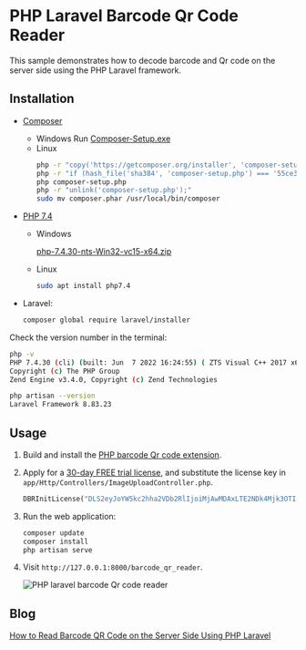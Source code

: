 # PHP Laravel Barcode Qr Code Reader
This sample demonstrates how to decode barcode and Qr code on the server side using the PHP Laravel framework.

## Installation
- [Composer](https://getcomposer.org/download/)
    - Windows
        Run [Composer-Setup.exe](https://getcomposer.org/Composer-Setup.exe)
    - Linux
        ```bash
        php -r "copy('https://getcomposer.org/installer', 'composer-setup.php');"
        php -r "if (hash_file('sha384', 'composer-setup.php') === '55ce33d7678c5a611085589f1f3ddf8b3c52d662cd01d4ba75c0ee0459970c2200a51f492d557530c71c15d8dba01eae') { echo 'Installer verified'; } else { echo 'Installer corrupt'; unlink('composer-setup.php'); } echo PHP_EOL;"
        php composer-setup.php
        php -r "unlink('composer-setup.php');"
        sudo mv composer.phar /usr/local/bin/composer
        ```
- [PHP 7.4](https://windows.php.net/download)
    - Windows
        
        [php-7.4.30-nts-Win32-vc15-x64.zip](https://windows.php.net/downloads/releases/php-7.4.30-nts-Win32-vc15-x64.zip)
    - Linux
        ```bash
        sudo apt install php7.4
        ```
- Laravel:

    ```bash
    composer global require laravel/installer
    ```

Check the version number in the terminal:

```bash
php -v
PHP 7.4.30 (cli) (built: Jun  7 2022 16:24:55) ( ZTS Visual C++ 2017 x64 )
Copyright (c) The PHP Group
Zend Engine v3.4.0, Copyright (c) Zend Technologies

php artisan --version
Laravel Framework 8.83.23
```

## Usage
1. Build and install the [PHP barcode Qr code extension](./ext/dbr).
2. Apply for a [30-day FREE trial license](https://www.dynamsoft.com/customer/license/trialLicense/?product=dbr), and substitute the license key in `app/Http/Controllers/ImageUploadController.php`.

    ```php
    DBRInitLicense("DLS2eyJoYW5kc2hha2VDb2RlIjoiMjAwMDAxLTE2NDk4Mjk3OTI2MzUiLCJvcmdhbml6YXRpb25JRCI6IjIwMDAwMSIsInNlc3Npb25QYXNzd29yZCI6IndTcGR6Vm05WDJrcEQ5YUoifQ==");
    ```

3. Run the web application:

    ```bash
    composer update
    composer install
    php artisan serve
    ```
4. Visit `http://127.0.0.1:8000/barcode_qr_reader`.

    ![PHP laravel barcode Qr code reader](https://www.dynamsoft.com/codepool/img/2022/08/php-laravel-barcode-qr-reader.gif)

## Blog
[How to Read Barcode QR Code on the Server Side Using PHP Laravel](https://www.dynamsoft.com/codepool/php-laravel-barcode-qr-code-reader.html)
